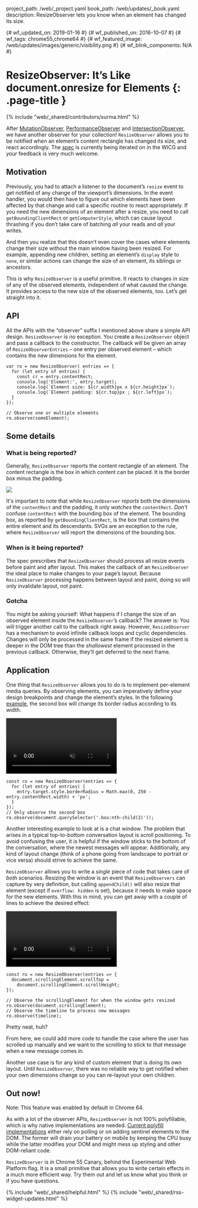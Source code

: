 project_path: /web/_project.yaml
book_path: /web/updates/_book.yaml
description: ResizeObserver lets you know when an element has changed its size.

{# wf_updated_on: 2019-01-16 #}
{# wf_published_on: 2016-10-07 #}
{# wf_tags: chrome55,chrome64 #}
{# wf_featured_image: /web/updates/images/generic/visibility.png #}
{# wf_blink_components: N/A #}

# ResizeObserver: It’s Like document.onresize for Elements {: .page-title }

{% include "web/_shared/contributors/surma.html" %}

After [MutationObserver], [PerformanceObserver] and [IntersectionObserver], we
have another observer for your collection! `ResizeObserver` allows you to be
notified when an element’s content rectangle has changed its size, and react
accordingly. The [spec](https://wicg.github.io/ResizeObserver/) is currently
being iterated on in the WICG and *your* feedback is very much welcome.

## Motivation

Previously, you had to attach a listener to the document’s `resize` event to get
notified of any change of the viewport’s dimensions. In the event handler, you
would then have to figure out which elements have been affected by that change
and call a specific routine to react appropriately. If you need the new
dimensions of an element after a resize, you need to call
`getBoundingClientRect` or `getComputerStyle`, which can cause layout thrashing
if you don’t take care of batching *all* your reads and *all* your writes.

And then you realize that this doesn’t even cover the cases where elements
change their size without the main window having been resized. For example,
appending new children, setting an element’s `display` style to `none`, or
similar actions can change the size of an element, its siblings or ancestors.

This is why `ResizeObserver` is a useful primitive. It reacts to changes in
size of any of the observed elements, independent of what caused the change.
It provides access to the new size of the observed elements, too. Let’s get
straight into it.

## API

All the APIs with the “observer” suffix I mentioned above share a simple API
design. `ResizeObserver` is no exception. You create a `ResizeObserver`
object and pass a callback to the constructor. The callback will be given an
array of `ResizeObserverEntries` – one entry per observed element – which
contains the new dimensions for the element.

    var ro = new ResizeObserver( entries => {
      for (let entry of entries) {
        const cr = entry.contentRect;
        console.log('Element:', entry.target);
        console.log(`Element size: ${cr.width}px x ${cr.height}px`);
        console.log(`Element padding: ${cr.top}px ; ${cr.left}px`);
      }
    });

    // Observe one or multiple elements
    ro.observe(someElement);

## Some details

### What is being reported?

Generally, `ResizeObserver` reports the content rectangle of an element. The
content rectangle is the box in which content can be placed. It is the border
box minus the padding.

<img src="/web/updates/images/2016/10/resizeobserver/contentbox.png">

It's important to note that while `ResizeObserver` *reports* both the dimensions
of the `contentRect` and the padding, it only *watches* the `contentRect`.
*Don't* confuse `contentRect` with the bounding box of the element. The bounding
box, as reported by `getBoundingClientRect`, is the box that contains the entire
element and its descendants. SVGs are an exception to the rule, where
`ResizeObserver` will report the dimensions of the bounding box.

### When is it being reported?

The spec prescribes that `ResizeObserver` should process all resize events
before paint and after layout. This makes the callback of an `ResizeObserver`
the ideal place to make changes to your page’s layout. Because `ResizeObserver`
processing happens between layout and paint, doing so will only invalidate
layout, not paint.

### Gotcha

You might be asking yourself: What happens if I change the size of an observed
element inside the `ResizeObserver`’s callback? The answer is: You will trigger
another call to the callback right away. However, `ResizeObserver` has a
mechanism to avoid infinite callback loops and cyclic dependencies. Changes will
only be processed in the same frame if the resized element is deeper in the DOM
tree than the *shallowest* element processed in the previous callback. Otherwise,
they’ll get deferred to the next frame.

## Application

One thing that `ResizeObserver` allows you to do is to implement per-element
media queries. By observing elements, you can imperatively define your
design breakpoints and change the element’s styles. In the following
[example](https://googlechrome.github.io/samples/resizeobserver/), the second box
will change its border radius according to its width.

<video controls autoplay loop muted style="max-width: 100%">
  <source src="https://storage.googleapis.com/webfundamentals-assets/resizeobserver/elem-mq_vp8.webm" type="video/webm; codecs=vp8">
  <source src="https://storage.googleapis.com/webfundamentals-assets/resizeobserver/elem-mq_x264.mp4" type="video/mp4; codecs=h264">
</video>

    const ro = new ResizeObserver(entries => {
      for (let entry of entries) {
        entry.target.style.borderRadius = Math.max(0, 250 - entry.contentRect.width) + 'px';
      }
    });
    // Only observe the second box
    ro.observe(document.querySelector('.box:nth-child(2)'));

Another interesting example to look at is a chat window. The problem that arises
in a typical top-to-bottom conversation layout is scroll positioning. To avoid
confusing the user, it is helpful if the window sticks to the bottom of
the conversation, where the newest messages will appear. Additionally, any kind
of layout change (think of a phone going from landscape to portrait or vice
versa) should strive to achieve the same.

`ResizeObserver` allows you to write a *single* piece of code that takes care of
*both* scenarios. Resizing the window is an event that `ResizeObservers` can
capture by very definition, but calling `appendChild()` will also
resize that element (except if `overflow: hidden` is set), because it needs to
make space for the new elements. With this in mind, you can get away with a
couple of lines to achieve the desired effect:

<video controls autoplay loop muted style="max-width: 100%">
  <source src="https://storage.googleapis.com/webfundamentals-assets/resizeobserver/chat_vp8.webm" type="video/webm; codecs=vp8">
  <source src="https://storage.googleapis.com/webfundamentals-assets/resizeobserver/chat_x264.mp4" type="video/mp4; codecs=h264">
</video>

    const ro = new ResizeObserver(entries => {
      document.scrollingElement.scrollTop =
        document.scrollingElement.scrollHeight;
    });

    // Observe the scrollingElement for when the window gets resized
    ro.observe(document.scrollingElement);
    // Observe the timeline to process new messages
    ro.observe(timeline);

Pretty neat, huh?

From here, we could add more code to handle the case where the user
has scrolled up manually and we want to the scrolling to stick to *that* message
when a new message comes in.

Another use case is for any kind of custom element that is doing its own layout.
Until `ResizeObserver`, there was no reliable way to get notified when your own
dimensions change so you can re-layout your own children.

## Out now!

Note: This feature was enabled by default in Chrome 64.

As with a lot of the observer APIs, `ResizeObserver` is not 100% polyfillable,
which is why native implementations are needed. [Current polyfill
implementations](https://github.com/WICG/ResizeObserver/issues/3) either rely on
polling or on adding sentinel elements to the DOM. The former will drain your
battery on mobile by keeping the CPU busy while the latter modifies your DOM and
might mess up styling and other DOM-reliant code.

`ResizeObserver` is in Chrome 55 Canary, behind the Experimental Web Platform
flag. It is a small primitive that allows you to write certain effects
in a much more efficient way. Try them out and let us know what you think or if
you have questions.

[MutationObserver]: /web/updates/2012/02/Detect-DOM-changes-with-Mutation-Observers
[PerformanceObserver]: /web/updates/2016/06/performance-observer
[IntersectionObserver]: /web/updates/2016/04/intersectionobserver

{% include "web/_shared/helpful.html" %}
{% include "web/_shared/rss-widget-updates.html" %}
